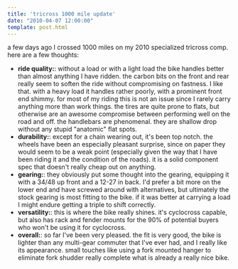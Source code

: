 ```yaml
---
title: 'tricross 1000 mile update'
date: "2010-04-07 12:00:00"
template: post.html
---
```


a few days ago I crossed 1000 miles on my 2010 specialized tricross comp. here are a few thoughts:

- **ride quality:**: without a load or with a light load the bike handles better than almost anything I have ridden. the carbon bits on the front and rear really seem to soften the ride without compromising on fastness. I like that. with a heavy load it handles rather poorly, with a prominent front end shimmy. for most of my riding this is not an issue since I rarely carry anything more than work things. the tires are quite prone to flats, but otherwise are an awesome compromise between performing well on the road and off. the handlebars are phenomenal. they are shallow drop without any stupid "anatomic" flat spots.
- **durability:**: except for a chain wearing out, it's been top notch. the wheels have been an especially pleasant surprise, since on paper they would seem to be a weak point (especially given the way that I have been riding it and the condition of the roads). it is a solid component spec that doesn't really cheap out on anything.
- **gearing:**: they obviously put some thought into the gearing, equipping it with a 34/48 up front and a 12-27 in back. I'd prefer a bit more on the lower end and have screwed around with alternatives, but ultimately the stock gearing is most fitting to the bike. if it was better at carrying a load I might endure getting a triple to shift correctly.
- **versatility:**: this is where the bike really shines. it's cyclocross capable, but also has rack and fender mounts for the 90% of potential buyers who won't be using it for cyclocross.
- **overall:**: so far I've been very pleased. the fit is very good, the bike is lighter than any multi-gear commuter that I've ever had, and I really like its appearance. small touches like using a fork mounted hanger to eliminate fork shudder really complete what is already a really nice bike.